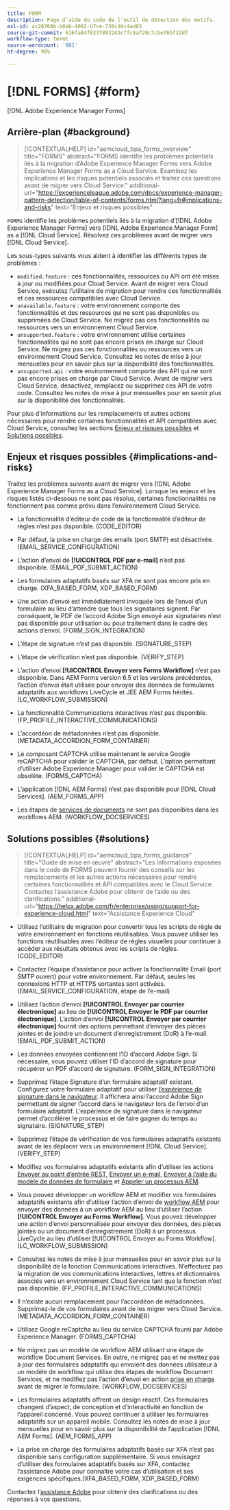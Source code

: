 ```yaml
---
title: FORM
description: Page d’aide du code de l’outil de détection des motifs.
exl-id: ac28760b-b0ab-4082-b7ce-730cddc4ad83
source-git-commit: 616fa84f6237893243cffc8af28c7cbe76bf32d7
workflow-type: tm+mt
source-wordcount: '981'
ht-degree: 98%

---
```


# [!DNL FORMS] {#form}

[!DNL Adobe Experience Manager Forms]

## Arrière-plan {#background}

>[!CONTEXTUALHELP]
>id="aemcloud_bpa_forms_overview"
>title="FORMS"
>abstract="FORMS identifie les problèmes potentiels liés à la migration d’Adobe Experience Manager Forms vers Adobe Experience Manager Forms as a Cloud Service. Examinez les implications et les risques potentiels associés et traitez ces questions avant de migrer vers Cloud Service."
>additional-url="https://experienceleague.adobe.com/docs/experience-manager-pattern-detection/table-of-contents/forms.html?lang=fr#implications-and-risks" text="Enjeux et risques possibles"

`FORMS` identifie les problèmes potentiels liés à la migration d’[!DNL Adobe Experience Manager Forms] vers [!DNL Adobe Experience Manager Form] as a [!DNL Cloud Service]. Résolvez ces problèmes avant de migrer vers [!DNL Cloud Service].

Les sous-types suivants vous aident à identifier les différents types de problèmes :

* `modified.feature` : ces fonctionnalités, ressources ou API ont été mises à jour ou modifiées pour Cloud Service. Avant de migrer vers Cloud Service, exécutez l’utilitaire de migration pour rendre ces fonctionnalités et ces ressources compatibles avec Cloud Service.
* `unavailable.feature` : votre environnement comporte des fonctionnalités et des ressources qui ne sont pas disponibles ou supprimées de Cloud Service. Ne migrez pas ces fonctionnalités ou ressources vers un environnement Cloud Service.
* `unsupported.feature` : votre environnement utilise certaines fonctionnalités qui ne sont pas encore prises en charge sur Cloud Service. Ne migrez pas ces fonctionnalités ou ressources vers un environnement Cloud Service. Consultez les notes de mise à jour mensuelles pour en savoir plus sur la disponibilité des fonctionnalités.
* `unsupported.api` : votre environnement comporte des API qui ne sont pas encore prises en charge par Cloud Service. Avant de migrer vers Cloud Service, désactivez, remplacez ou supprimez ces API de votre code. Consultez les notes de mise à jour mensuelles pour en savoir plus sur la disponibilité des fonctionnalités.

Pour plus d’informations sur les remplacements et autres actions nécessaires pour rendre certaines fonctionnalités et API compatibles avec Cloud Service, consultez les sections [Enjeux et risques possibles](#implications-and-risks) et [Solutions possibles](#solutions).

## Enjeux et risques possibles {#implications-and-risks}

Traitez les problèmes suivants avant de migrer vers [!DNL Adobe Experience Manager Forms as a Cloud Service]. Lorsque les enjeux et les risques listés ci-dessous ne sont pas résolus, certaines fonctionnalités ne fonctionnent pas comme prévu dans l’environnement Cloud Service.

* La fonctionnalité d’éditeur de code de la fonctionnalité d’éditeur de règles n’est pas disponible. (CODE_EDITOR)

* Par défaut, la prise en charge des emails (port SMTP) est désactivée. (EMAIL_SERVICE_CONFIGURATION)

* L’action d’envoi de **[!UICONTROL PDF par e-mail]** n’est pas disponible. (EMAIL_PDF_SUBMIT_ACTION)

* Les formulaires adaptatifs basés sur XFA ne sont pas encore pris en charge. (XFA_BASED_FORM, XDP_BASED_FORM)

* Une action d’envoi est immédiatement invoquée lors de l’envoi d’un formulaire au lieu d’attendre que tous les signataires signent. Par conséquent, le PDF de l’accord Adobe Sign envoyé aux signataires n’est pas disponible pour utilisation ou pour traitement dans le cadre des actions d’envoi. (FORM_SIGN_INTEGRATION)

* L’étape de signature n’est pas disponible. (SIGNATURE_STEP)

* L’étape de vérification n’est pas disponible. (VERIFY_STEP)

* L’action d’envoi **[!UICONTROL Envoyer vers Forms Workflow]** n’est pas disponible. Dans AEM Forms version 6.5 et les versions précédentes, l’action d’envoi était utilisée pour envoyer des données de formulaires adaptatifs aux workflows LiveCycle et JEE AEM Forms hérités. (LC_WORKFLOW_SUBMISSION)

* La fonctionnalité Communications interactives n’est pas disponible.  (FP_PROFILE_INTERACTIVE_COMMUNICATIONS)

* L’accordéon de métadonnées n’est pas disponible. (METADATA_ACCORDION_FORM_CONTAINER)

* Le composant CAPTCHA utilise maintenant le service Google reCAPTCHA pour valider le CAPTCHA, par défaut. L’option permettant d’utiliser Adobe Experience Manager pour valider le CAPTCHA est obsolète. (FORMS_CAPTCHA)

* L’application [!DNL AEM Forms] n’est pas disponible pour [!DNL Cloud Services]. (AEM_FORMS_APP)

* Les étapes de [services de documents](https://experienceleague.adobe.com/docs/experience-manager-65/forms/install-aem-forms/osgi-installation/install-configure-document-services.html?lang=fr#deployment-topology) ne sont pas disponibles dans les workflows AEM. (WORKFLOW_DOCSERVICES)

## Solutions possibles {#solutions}

>[!CONTEXTUALHELP]
>id="aemcloud_bpa_forms_guidance"
>title="Guide de mise en œuvre"
>abstract="Les informations exposées dans le code de FORMS peuvent fournir des conseils sur les remplacements et les autres actions nécessaires pour rendre certaines fonctionnalités et API compatibles avec le Cloud Service. Contactez l’assistance Adobe pour obtenir de l’aide ou des clarifications."
>additional-url="https://helpx.adobe.com/fr/enterprise/using/support-for-experience-cloud.html" text="Assistance Experience Cloud"

* Utilisez l’utilitaire de migration pour convertir tous les scripts de règle de votre environnement en fonctions réutilisables. Vous pouvez utiliser les fonctions réutilisables avec l’éditeur de règles visuelles pour continuer à accéder aux résultats obtenus avec les scripts de règles. (CODE_EDITOR)

* Contactez l’équipe d’assistance pour activer la fonctionnalité Email (port SMTP ouvert) pour votre environnement. Par défaut, seules les connexions HTTP et HTTPS sortantes sont activées. (EMAIL_SERVICE_CONFIGURATION, étape de l’e-mail)

* Utilisez l’action d’envoi **[!UICONTROL Envoyer par courrier électronique]** au lieu de **[!UICONTROL Envoyer le PDF par courrier électronique]**. L’action d’envoi **[!UICONTROL Envoyer par courrier électronique]** fournit des options permettant d’envoyer des pièces jointes et de joindre un document d’enregistrement (DoR) à l’e-mail. (EMAIL_PDF_SUBMIT_ACTION)

* Les données envoyées contiennent l’ID d’accord Adobe Sign. Si nécessaire, vous pouvez utiliser l’ID d’accord de signature pour récupérer un PDF d’accord de signature.  (FORM_SIGN_INTEGRATION)

* Supprimez l’étape Signature d’un formulaire adaptatif existant. Configurez votre formulaire adaptatif pour utiliser [l’expérience de signature dans le navigateur](https://medium.com/adobetech/using-adobe-sign-to-e-sign-an-adaptive-form-heres-the-best-way-to-do-it-dc3e15f9b684). Il affichera ainsi l’accord Adobe Sign permettant de signer l’accord dans le navigateur lors de l’envoi d’un formulaire adaptatif. L’expérience de signature dans le navigateur permet d’accélérer le processus et de faire gagner du temps au signataire. (SIGNATURE_STEP)

* Supprimez l’étape de vérification de vos formulaires adaptatifs existants avant de les déplacer vers un environnement [!DNL Cloud Service]. (VERIFY_STEP)

* Modifiez vos formulaires adaptatifs existants afin d’utiliser les actions [Envoyer au point d’entrée REST](https://experienceleague.adobe.com/docs/experience-manager-forms-cloud-service/forms/create-an-adaptive-form/configure-submit-actions-and-metadata-submission/configuring-submit-actions.html?lang=fr#submit-to-rest-endpoint), [Envoyer un e-mail](https://experienceleague.adobe.com/docs/experience-manager-forms-cloud-service/forms/create-an-adaptive-form/configure-submit-actions-and-metadata-submission/configuring-submit-actions.html?lang=fr#send-email), [Envoyer à l’aide du modèle de données de formulaire](https://experienceleague.adobe.com/docs/experience-manager-forms-cloud-service/forms/create-an-adaptive-form/configure-submit-actions-and-metadata-submission/configuring-submit-actions.html?lang=fr#submit-using-form-data-model) et [Appeler un processus AEM](https://experienceleague.adobe.com/docs/experience-manager-forms-cloud-service/forms/create-an-adaptive-form/configure-submit-actions-and-metadata-submission/configuring-submit-actions.html?lang=fr#invoke-an-aem-workflow).

* Vous pouvez développer un workflow AEM et modifier vos formulaires adaptatifs existants afin d’utiliser l’action d’envoi de [workflow AEM](https://experienceleague.adobe.com/docs/experience-manager-forms-cloud-service/forms/create-an-adaptive-form/configure-submit-actions-and-metadata-submission/configuring-submit-actions.html?lang=fr#invoke-an-aem-workflow) pour envoyer des données à un workflow AEM au lieu d’utiliser l’action **[!UICONTROL Envoyer au Forms Workflow]**. Vous pouvez développer une action d’envoi personnalisée pour envoyer des données, des pièces jointes ou un document d’enregistrement (DoR) à un processus LiveCycle au lieu d’utiliser [!UICONTROL Envoyer au Forms Workflow]. (LC_WORKFLOW_SUBMISSION)

* Consultez les notes de mise à jour mensuelles pour en savoir plus sur la disponibilité de la fonction Communications interactives. N’effectuez pas la migration de vos communications interactives, lettres et dictionnaires associés vers un environnement Cloud Service tant que la fonction n’est pas disponible. (FP_PROFILE_INTERACTIVE_COMMUNICATIONS)

* Il n’existe aucun remplacement pour l’accordéon de métadonnées. Supprimez-le de vos formulaires avant de les migrer vers Cloud Service. (METADATA_ACCORDION_FORM_CONTAINER)

* Utilisez Google reCaptcha au lieu du service CAPTCHA fourni par Adobe Experience Manager. (FORMS_CAPTCHA)

* Ne migrez pas un modèle de workflow AEM utilisant une étape de workflow Document Services. En outre, ne migrez pas et ne mettez pas à jour des formulaires adaptatifs qui envoient des données utilisateur à un modèle de workflow qui utilise des étapes de workflow Document Services, et ne modifiez pas l’action d’envoi en action [prise en charge](https://experienceleague.adobe.com/docs/experience-manager-forms-cloud-service/forms/create-an-adaptive-form/configure-submit-actions-and-metadata-submission/configuring-submit-actions.html?lang=fr) avant de migrer le formulaire. (WORKFLOW_DOCSERVICES)

* Les formulaires adaptatifs offrent un design réactif. Ces formulaires changent d’aspect, de conception et d’interactivité en fonction de l’appareil concerné. Vous pouvez continuer à utiliser les formulaires adaptatifs sur un appareil mobile. Consultez les notes de mise à jour mensuelles pour en savoir plus sur la disponibilité de l’application [!DNL AEM Forms]. (AEM_FORMS_APP)

* La prise en charge des formulaires adaptatifs basés sur XFA n’est pas disponible sans configuration supplémentaire. Si vous envisagez d’utiliser des formulaires adaptatifs basés sur XFA, contactez l’assistance Adobe pour connaître votre cas d’utilisation et ses exigences spécifiques.(XFA_BASED_FORM, XDP_BASED_FORM)

Contactez l’[assistance Adobe](https://helpx.adobe.com/fr/enterprise/using/support-for-experience-cloud.html) pour obtenir des clarifications ou des réponses à vos questions.
